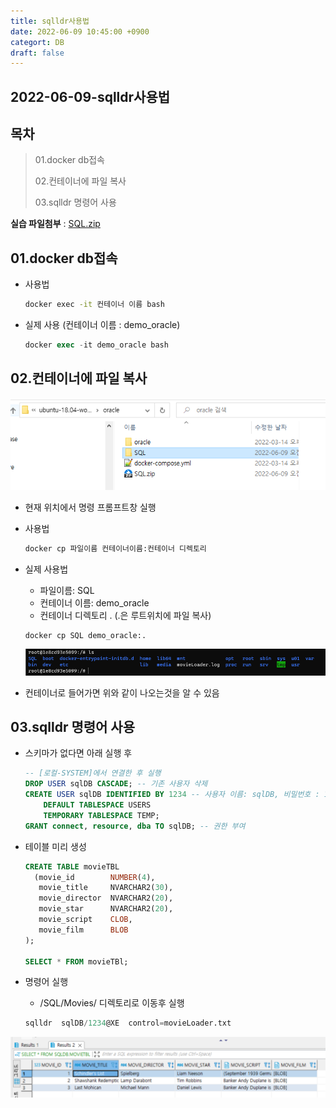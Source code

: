 ```yaml
---
title: sqlldr사용법
date: 2022-06-09 10:45:00 +0900
categort: DB
draft: false
---
```


## 2022-06-09-sqlldr사용법

## 목차

>01.docker db접속
>
>02.컨테이너에 파일 복사
>
>03.sqlldr 명령어 사용

**실습 파일첨부** :  [SQL.zip](..\..\assets\db_assets\SQL.zip) 

## 01.docker db접속

- 사용법

  ```sh
  docker exec -it 컨테이너 이름 bash
  ```

- 실제 사용 (컨테이너 이름 : demo_oracle)

  ```sql
  docker exec -it demo_oracle bash
  ```

## 02.컨테이너에 파일 복사

![image-20220609091500808](../../assets/img/post/2022-06-09-sqlldr사용법/image-20220609091500808.png)

- 현재 위치에서 명령 프롬프트창 실행

- 사용법

  ```sh
  docker cp 파일이름 컨테이너이름:컨테이너 디렉토리
  ```

- 실제 사용법 

  - 파일이름: SQL
  - 컨테이너 이름: demo_oracle 
  - 컨테이너 디렉토리 . (.은 루트위치에 파일 복사)

  ```sh
  docker cp SQL demo_oracle:.
  ```

  ![image-20220609091801923](../../assets/img/post/2022-06-09-sqlldr사용법/image-20220609091801923.png)

- 컨테이너로 들어가면 위와 같이 나오는것을 알 수 있음

## 03.sqlldr 명령어 사용

- 스키마가 없다면 아래 실행 후 

  ```sql
  -- [로컬-SYSTEM]에서 연결한 후 실행
  DROP USER sqlDB CASCADE; -- 기존 사용자 삭제
  CREATE USER sqlDB IDENTIFIED BY 1234 -- 사용자 이름: sqlDB, 비밀번호 : 1234
      DEFAULT TABLESPACE USERS
      TEMPORARY TABLESPACE TEMP;
  GRANT connect, resource, dba TO sqlDB; -- 권한 부여
  ```

- 테이블 미리 생성

  ```sql
  CREATE TABLE movieTBL 
    (movie_id        NUMBER(4),
     movie_title     NVARCHAR2(30),
     movie_director  NVARCHAR2(20),
     movie_star      NVARCHAR2(20),
     movie_script    CLOB,
     movie_film      BLOB
  );
  
  SELECT * FROM movieTBl;
  ```

- 명령어 실행

  - /SQL/Movies/ 디렉토리로 이동후 실행

  ```sql
  sqlldr  sqlDB/1234@XE  control=movieLoader.txt
  ```

![image-20220609101811458](../../assets/img/post/2022-06-09-sqlldr사용법/image-20220609101811458.png)


